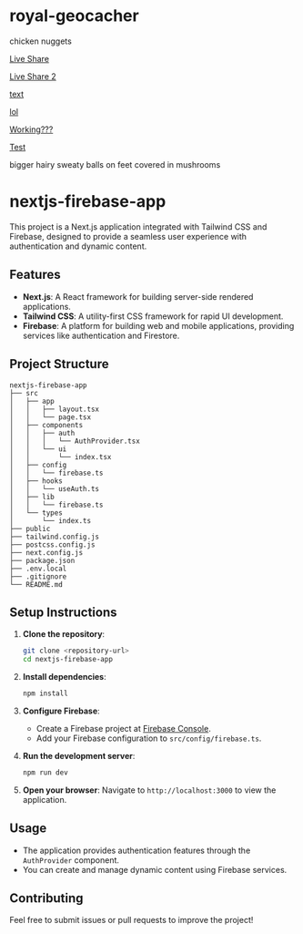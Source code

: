 # royal-geocacher

chicken nuggets

[Live Share](https://prod.liveshare.vsengsaas.visualstudio.com/join?AC10B2F856201E73D51A7C16D49CDED2443B)

[Live Share 2](https://prod.liveshare.vsengsaas.visualstudio.com/join?FD32449BA0B55D5636E1C5C5106E670D1671)

[text](https://prod.liveshare.vsengsaas.visualstudio.com/join?CD244AAB3D1941AD2AC8046637693730BDA5)

[lol](https://prod.liveshare.vsengsaas.visualstudio.com/join?347D06C08802042AD036FD99FAC7BFE1E849)

[Working???](https://prod.liveshare.vsengsaas.visualstudio.com/join?1F1A09D76E665394ABAAF0D2D858565BA2C3)

[Test](https://prod.liveshare.vsengsaas.visualstudio.com/join?B5D73B1A76F84EE70E5D00FC1DB948C5B01B)

bigger hairy sweaty balls on feet covered in mushrooms

# nextjs-firebase-app

This project is a Next.js application integrated with Tailwind CSS and Firebase, designed to provide a seamless user experience with authentication and dynamic content.

## Features

-   **Next.js**: A React framework for building server-side rendered applications.
-   **Tailwind CSS**: A utility-first CSS framework for rapid UI development.
-   **Firebase**: A platform for building web and mobile applications, providing services like authentication and Firestore.

## Project Structure

```
nextjs-firebase-app
├── src
│   ├── app
│   │   ├── layout.tsx
│   │   └── page.tsx
│   ├── components
│   │   ├── auth
│   │   │   └── AuthProvider.tsx
│   │   └── ui
│   │       └── index.tsx
│   ├── config
│   │   └── firebase.ts
│   ├── hooks
│   │   └── useAuth.ts
│   ├── lib
│   │   └── firebase.ts
│   └── types
│       └── index.ts
├── public
├── tailwind.config.js
├── postcss.config.js
├── next.config.js
├── package.json
├── .env.local
├── .gitignore
└── README.md
```

## Setup Instructions

1. **Clone the repository**:

    ```bash
    git clone <repository-url>
    cd nextjs-firebase-app
    ```

2. **Install dependencies**:

    ```bash
    npm install
    ```

3. **Configure Firebase**:

    - Create a Firebase project at [Firebase Console](https://console.firebase.google.com/).
    - Add your Firebase configuration to `src/config/firebase.ts`.

4. **Run the development server**:

    ```bash
    npm run dev
    ```

5. **Open your browser**:
   Navigate to `http://localhost:3000` to view the application.

## Usage

-   The application provides authentication features through the `AuthProvider` component.
-   You can create and manage dynamic content using Firebase services.

## Contributing

Feel free to submit issues or pull requests to improve the project!
